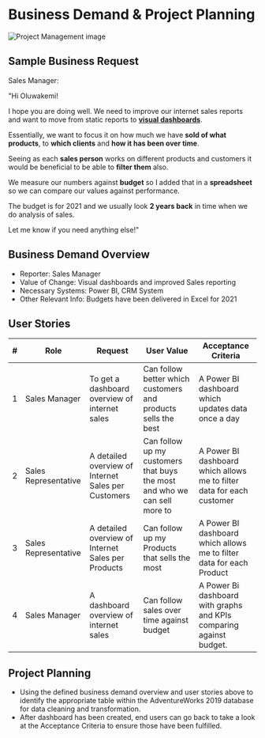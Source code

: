 # Business Demand & Project Planning

<img src="https://retaintechnologies.com/wp-content/uploads/2020/04/Project-Management-Mantenimiento-1.jpg" alt="Project Management image" />


## Sample Business Request

Sales Manager:

"Hi Oluwakemi!

I hope you are doing well. We need to improve our internet sales reports and want to move from static reports to <u>**visual dashboards**</u>.

Essentially, we want to focus it on how much we have **sold of what products**, to **which clients** and **how it has been over time**.

Seeing as each **sales person** works on different products and customers it would be beneficial to be able to **filter them** also.

We measure our numbers against **budget** so I added that in a **spreadsheet** so we can compare our values against performance. 

The budget is for 2021 and we usually look **2 years back** in time when we do analysis of sales.

Let me know if you need anything else!"


## Business Demand Overview

* Reporter: Sales Manager
* Value of Change: Visual dashboards and improved Sales reporting
* Necessary Systems: Power BI, CRM System
* Other Relevant Info: Budgets have been delivered in Excel for 2021


## User Stories

| # | Role | Request | User Value | Acceptance Criteria |
| ------------- | ------------- | ------------- | ------------- | ------------- |
| 1 | Sales Manager | To get a dashboard overview of internet sales | Can follow better which customers and products sells the best | A Power BI dashboard which updates data once a day |
| 2 | Sales Representative | A detailed overview of Internet Sales per Customers | Can follow up my customers that buys the most and who we can sell more to | A Power BI dashboard which allows me to filter data for each customer |
| 3 | Sales Representative | A detailed overview of Internet Sales per Products | Can follow up my Products that sells the most | A Power BI dashboard which allows me to filter data for each Product |
| 4 | Sales Manager | A dashboard overview of internet sales | Can follow sales over time against budget | A Power Bi dashboard with graphs and KPIs comparing against budget. |


## Project Planning

* Using the defined business demand overview and user stories above to identify the appropriate table within the AdventureWorks 2019 database for data cleaning and transformation.
* After dashboard has been created, end users can go back to take a look at the Acceptance Criteria to ensure those have been fulfilled. 
